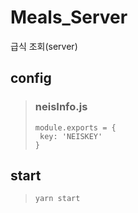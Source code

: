 # Meals_Server
급식 조회(server)

## config

>### neisInfo.js
>```
>module.exports = {
>  key: 'NEISKEY'
>}
>```

## start
>```
>yarn start
>```
